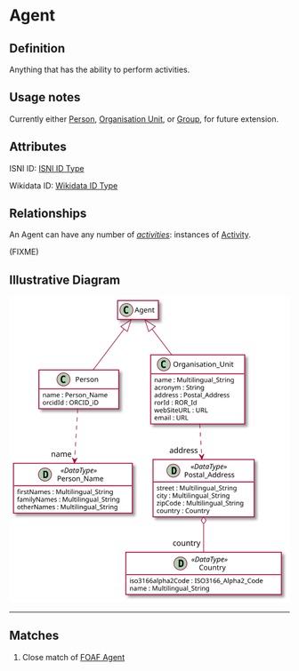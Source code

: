 # Agent

## Definition

Anything that has the ability to perform activities.

## Usage notes

Currently either [Person](../entities/Person.md), 
[Organisation Unit](../entities/Organisation_Unit.md),
or [Group](../entities/Group.md),
for future extension.

## Attributes

ISNI ID: [ISNI ID Type](../datatypes/ISNI_ID.md)

Wikidata ID: [Wikidata ID Type](../datatypes/Wikidata_ID.md)

## Relationships

<a name="relc4c92595-4f3d-43a3-8041-fd86fface421">An Agent can have any number of *[activities](../entities/Activity.md#user-content-relc4c92595-4f3d-43a3-8041-fd86fface421)*: instances of [Activity](../entities/Activity.md).</a>

(FIXME)

## Illustrative Diagram

![The Agent diagram](../diagrams/agent.svg)

---
## Matches
1. Close match of [FOAF Agent](http://xmlns.com/foaf/spec/#term_Agent) 
